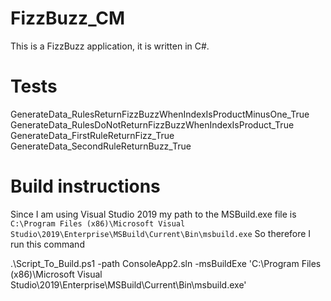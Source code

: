 # FizzBuzz_CM
This is a FizzBuzz application, it is written in C#.    

# Tests
GenerateData_RulesReturnFizzBuzzWhenIndexIsProductMinusOne_True  
GenerateData_RulesDoNotReturnFizzBuzzWhenIndexIsProduct_True  
GenerateData_FirstRuleReturnFizz_True  
GenerateData_SecondRuleReturnBuzz_True  

# Build instructions
Since I am using Visual Studio 2019 my path to the MSBuild.exe file is `C:\Program Files (x86)\Microsoft Visual Studio\2019\Enterprise\MSBuild\Current\Bin\msbuild.exe`
So therefore I run this command    

.\Script_To_Build.ps1 -path ConsoleApp2.sln -msBuildExe 'C:\Program Files (x86)\Microsoft Visual Studio\2019\Enterprise\MSBuild\Current\Bin\msbuild.exe'